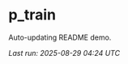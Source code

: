 # p_train

Auto-updating README demo.

<!--START_SECTION:status-->
_Last run: 2025-08-29 04:24 UTC_
<!--END_SECTION:status-->
















































































































































































































